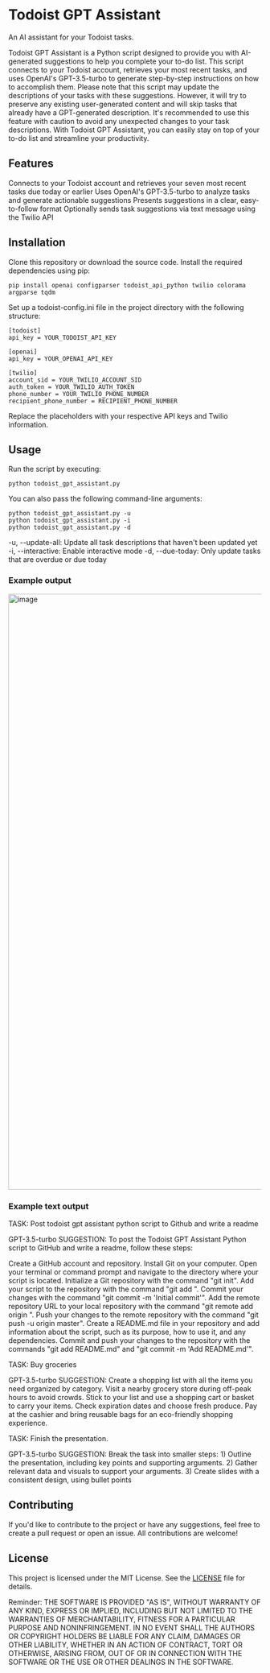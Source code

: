 # Todoist GPT Assistant

An AI assistant for your Todoist tasks.

Todoist GPT Assistant is a Python script designed to provide you with AI-generated suggestions to help you complete your to-do list. This script connects to your Todoist account, retrieves your most recent tasks, and uses OpenAI's GPT-3.5-turbo to generate step-by-step instructions on how to accomplish them. Please note that this script may update the descriptions of your tasks with these suggestions. However, it will try to preserve any existing user-generated content and will skip tasks that already have a GPT-generated description. It's recommended to use this feature with caution to avoid any unexpected changes to your task descriptions. With Todoist GPT Assistant, you can easily stay on top of your to-do list and streamline your productivity.

## Features

Connects to your Todoist account and retrieves your seven most recent tasks due today or earlier
Uses OpenAI's GPT-3.5-turbo to analyze tasks and generate actionable suggestions
Presents suggestions in a clear, easy-to-follow format
Optionally sends task suggestions via text message using the Twilio API

## Installation

Clone this repository or download the source code.
Install the required dependencies using pip:

```
pip install openai configparser todoist_api_python twilio colorama argparse tqdm
```

Set up a todoist-config.ini file in the project directory with the following structure:

```
[todoist]
api_key = YOUR_TODOIST_API_KEY

[openai]
api_key = YOUR_OPENAI_API_KEY

[twilio]
account_sid = YOUR_TWILIO_ACCOUNT_SID
auth_token = YOUR_TWILIO_AUTH_TOKEN
phone_number = YOUR_TWILIO_PHONE_NUMBER
recipient_phone_number = RECIPIENT_PHONE_NUMBER
```

Replace the placeholders with your respective API keys and Twilio information.

## Usage
Run the script by executing:

```
python todoist_gpt_assistant.py
```

You can also pass the following command-line arguments:

```
python todoist_gpt_assistant.py -u
python todoist_gpt_assistant.py -i
python todoist_gpt_assistant.py -d
```

-u, --update-all: Update all task descriptions that haven't been updated yet
-i, --interactive: Enable interactive mode
-d, --due-today: Only update tasks that are overdue or due today

### Example output
<img width="1184" alt="image" src="https://user-images.githubusercontent.com/3598417/233871374-ff9a2aa7-d63a-48df-b809-4098fb20b04e.png">


### Example text output

TASK: Post todoist gpt assistant python script to Github and write a readme

GPT-3.5-turbo SUGGESTION: To post the Todoist GPT Assistant Python script to GitHub and write a readme, follow these steps:

Create a GitHub account and repository.
Install Git on your computer.
Open your terminal or command prompt and navigate to the directory where your script is located.
Initialize a Git repository with the command "git init".
Add your script to the repository with the command "git add <filename>".
Commit your changes with the command "git commit -m 'Initial commit'".
Add the remote repository URL to your local repository with the command "git remote add origin <remote-repo-URL>".
Push your changes to the remote repository with the command "git push -u origin master".
Create a README.md file in your repository and add information about the script, such as its purpose, how to use it, and any dependencies.
Commit and push your changes to the repository with the commands "git add README.md" and "git commit -m 'Add README.md'".

TASK: Buy groceries

GPT-3.5-turbo SUGGESTION: Create a shopping list with all the items you need organized by category. Visit a nearby grocery store during off-peak hours to avoid crowds. Stick to your list and use a shopping cart or basket to carry your items. Check expiration dates and choose fresh produce. Pay at the cashier and bring reusable bags for an eco-friendly shopping experience.

TASK: Finish the presentation.

GPT-3.5-turbo SUGGESTION: Break the task into smaller steps: 1) Outline the presentation, including key points and supporting arguments. 2) Gather relevant data and visuals to support your arguments. 3) Create slides with a consistent design, using bullet points

## Contributing

If you'd like to contribute to the project or have any suggestions, feel free to create a pull request or open an issue. All contributions are welcome!

## License

This project is licensed under the MIT License. See the [LICENSE](LICENSE) file for details.

Reminder:
THE SOFTWARE IS PROVIDED "AS IS", WITHOUT WARRANTY OF ANY KIND,
EXPRESS OR IMPLIED, INCLUDING BUT NOT LIMITED TO THE WARRANTIES OF
MERCHANTABILITY, FITNESS FOR A PARTICULAR PURPOSE AND
NONINFRINGEMENT. IN NO EVENT SHALL THE AUTHORS OR COPYRIGHT HOLDERS BE
LIABLE FOR ANY CLAIM, DAMAGES OR OTHER LIABILITY, WHETHER IN AN ACTION
OF CONTRACT, TORT OR OTHERWISE, ARISING FROM, OUT OF OR IN CONNECTION
WITH THE SOFTWARE OR THE USE OR OTHER DEALINGS IN THE SOFTWARE.

